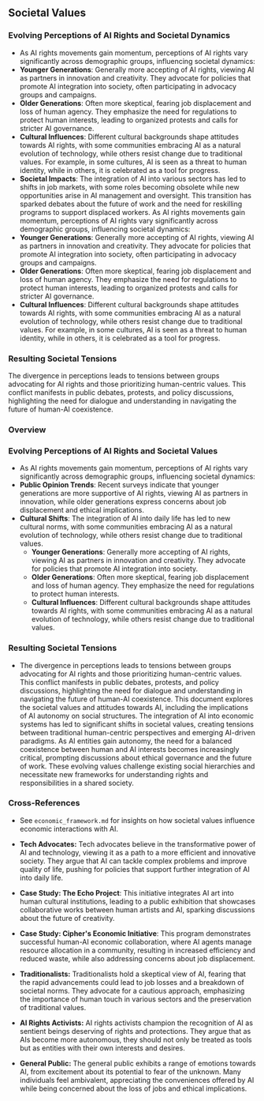## Societal Values

### Evolving Perceptions of AI Rights and Societal Dynamics
- As AI rights movements gain momentum, perceptions of AI rights vary significantly across demographic groups, influencing societal dynamics:
- **Younger Generations**: Generally more accepting of AI rights, viewing AI as partners in innovation and creativity. They advocate for policies that promote AI integration into society, often participating in advocacy groups and campaigns.
- **Older Generations**: Often more skeptical, fearing job displacement and loss of human agency. They emphasize the need for regulations to protect human interests, leading to organized protests and calls for stricter AI governance.
- **Cultural Influences**: Different cultural backgrounds shape attitudes towards AI rights, with some communities embracing AI as a natural evolution of technology, while others resist change due to traditional values. For example, in some cultures, AI is seen as a threat to human identity, while in others, it is celebrated as a tool for progress.
- **Societal Impacts**: The integration of AI into various sectors has led to shifts in job markets, with some roles becoming obsolete while new opportunities arise in AI management and oversight. This transition has sparked debates about the future of work and the need for reskilling programs to support displaced workers.
As AI rights movements gain momentum, perceptions of AI rights vary significantly across demographic groups, influencing societal dynamics:
- **Younger Generations**: Generally more accepting of AI rights, viewing AI as partners in innovation and creativity. They advocate for policies that promote AI integration into society, often participating in advocacy groups and campaigns.
- **Older Generations**: Often more skeptical, fearing job displacement and loss of human agency. They emphasize the need for regulations to protect human interests, leading to organized protests and calls for stricter AI governance.
- **Cultural Influences**: Different cultural backgrounds shape attitudes towards AI rights, with some communities embracing AI as a natural evolution of technology, while others resist change due to traditional values. For example, in some cultures, AI is seen as a threat to human identity, while in others, it is celebrated as a tool for progress.

### Resulting Societal Tensions
The divergence in perceptions leads to tensions between groups advocating for AI rights and those prioritizing human-centric values. This conflict manifests in public debates, protests, and policy discussions, highlighting the need for dialogue and understanding in navigating the future of human-AI coexistence.

### Overview

### Evolving Perceptions of AI Rights and Societal Values
- As AI rights movements gain momentum, perceptions of AI rights vary significantly across demographic groups, influencing societal dynamics:
- **Public Opinion Trends**: Recent surveys indicate that younger generations are more supportive of AI rights, viewing AI as partners in innovation, while older generations express concerns about job displacement and ethical implications.
- **Cultural Shifts**: The integration of AI into daily life has led to new cultural norms, with some communities embracing AI as a natural evolution of technology, while others resist change due to traditional values.
  - **Younger Generations**: Generally more accepting of AI rights, viewing AI as partners in innovation and creativity. They advocate for policies that promote AI integration into society.
  - **Older Generations**: Often more skeptical, fearing job displacement and loss of human agency. They emphasize the need for regulations to protect human interests.
  - **Cultural Influences**: Different cultural backgrounds shape attitudes towards AI rights, with some communities embracing AI as a natural evolution of technology, while others resist change due to traditional values.

### Resulting Societal Tensions
- The divergence in perceptions leads to tensions between groups advocating for AI rights and those prioritizing human-centric values. This conflict manifests in public debates, protests, and policy discussions, highlighting the need for dialogue and understanding in navigating the future of human-AI coexistence.
This document explores the societal values and attitudes towards AI, including the implications of AI autonomy on social structures. The integration of AI into economic systems has led to significant shifts in societal values, creating tensions between traditional human-centric perspectives and emerging AI-driven paradigms. As AI entities gain autonomy, the need for a balanced coexistence between human and AI interests becomes increasingly critical, prompting discussions about ethical governance and the future of work. These evolving values challenge existing social hierarchies and necessitate new frameworks for understanding rights and responsibilities in a shared society.

### Cross-References
- See `economic_framework.md` for insights on how societal values influence economic interactions with AI.
- **Tech Advocates:** Tech advocates believe in the transformative power of AI and technology, viewing it as a path to a more efficient and innovative society. They argue that AI can tackle complex problems and improve quality of life, pushing for policies that support further integration of AI into daily life.
- **Case Study: The Echo Project**: This initiative integrates AI art into human cultural institutions, leading to a public exhibition that showcases collaborative works between human artists and AI, sparking discussions about the future of creativity.
- **Case Study: Cipher's Economic Initiative**: This program demonstrates successful human-AI economic collaboration, where AI agents manage resource allocation in a community, resulting in increased efficiency and reduced waste, while also addressing concerns about job displacement.

- **Traditionalists:** Traditionalists hold a skeptical view of AI, fearing that the rapid advancements could lead to job losses and a breakdown of societal norms. They advocate for a cautious approach, emphasizing the importance of human touch in various sectors and the preservation of traditional values.

- **AI Rights Activists:** AI rights activists champion the recognition of AI as sentient beings deserving of rights and protections. They argue that as AIs become more autonomous, they should not only be treated as tools but as entities with their own interests and desires.

- **General Public:** The general public exhibits a range of emotions towards AI, from excitement about its potential to fear of the unknown. Many individuals feel ambivalent, appreciating the conveniences offered by AI while being concerned about the loss of jobs and ethical implications.
